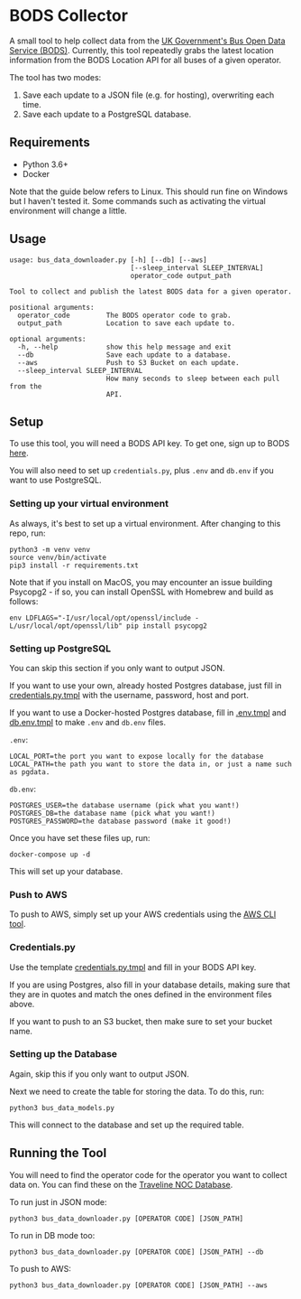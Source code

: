 # BODS Collector

A small tool to help collect data from the [UK Government's Bus Open Data Service (BODS)](https://data.bus-data.dft.gov.uk/). Currently, this tool repeatedly grabs the latest location information from the BODS Location API for all buses of a given operator.

The tool has two modes:
1. Save each update to a JSON file (e.g. for hosting), overwriting each time.
2. Save each update to a PostgreSQL database.

## Requirements
* Python 3.6+ 
* Docker

Note that the guide below refers to Linux. This should run fine on Windows but I haven't tested it. Some commands such as activating the virtual environment will change a little.

## Usage

```
usage: bus_data_downloader.py [-h] [--db] [--aws]
                              [--sleep_interval SLEEP_INTERVAL]
                              operator_code output_path

Tool to collect and publish the latest BODS data for a given operator.

positional arguments:
  operator_code         The BODS operator code to grab.
  output_path           Location to save each update to.

optional arguments:
  -h, --help            show this help message and exit
  --db                  Save each update to a database.
  --aws                 Push to S3 Bucket on each update.
  --sleep_interval SLEEP_INTERVAL
                        How many seconds to sleep between each pull from the
                        API.
```

## Setup

To use this tool, you will need a BODS API key. To get one, sign up to BODS [here](https://data.bus-data.dft.gov.uk/).

You will also need to set up `credentials.py`, plus `.env` and `db.env` if you want to use PostgreSQL.

### Setting up your virtual environment

As always, it's best to set up a virtual environment. After changing to this repo, run:
```
python3 -m venv venv
source venv/bin/activate
pip3 install -r requirements.txt
```

Note that if you install on MacOS, you may encounter an issue building Psycopg2 - if so, you can install OpenSSL with Homebrew and build as follows:
```
env LDFLAGS="-I/usr/local/opt/openssl/include -L/usr/local/opt/openssl/lib" pip install psycopg2
```

### Setting up PostgreSQL

You can skip this section if you only want to output JSON.

If you want to use your own, already hosted Postgres database, just fill in [credentials.py.tmpl](credentials.py.tmpl) with the username, password, host and port.

If you want to use a Docker-hosted Postgres database, fill in [.env.tmpl](.env.tmpl) and [db.env.tmpl](db.env.tmpl) to make `.env` and `db.env` files.

`.env`:
```
LOCAL_PORT=the port you want to expose locally for the database
LOCAL_PATH=the path you want to store the data in, or just a name such as pgdata.
```
`db.env`:
```
POSTGRES_USER=the database username (pick what you want!)
POSTGRES_DB=the database name (pick what you want!)
POSTGRES_PASSWORD=the database password (make it good!)
```

Once you have set these files up, run:
```
docker-compose up -d
```
This will set up your database.
### Push to AWS

To push to AWS, simply set up your AWS credentials using the [AWS CLI tool](https://aws.amazon.com/cli/).
### Credentials.py

Use the template [credentials.py.tmpl](credentials.py.tmpl) and fill in your BODS API key.

If you are using Postgres, also fill in your database details, making sure that they are in quotes and match the ones defined in the environment files above.

If you want to push to an S3 bucket, then make sure to set your bucket name.
### Setting up the Database

Again, skip this if you only want to output JSON.

Next we need to create the table for storing the data. To do this, run:
```
python3 bus_data_models.py
```
This will connect to the database and set up the required table.
## Running the Tool

You will need to find the operator code for the operator you want to collect data on. You can find these on the [Traveline NOC Database](https://www.travelinedata.org.uk/traveline-open-data/transport-operations/browse/).

To run just in JSON mode:
```
python3 bus_data_downloader.py [OPERATOR CODE] [JSON_PATH]
```

To run in DB mode too:
```
python3 bus_data_downloader.py [OPERATOR CODE] [JSON_PATH] --db
```

To push to AWS:
```
python3 bus_data_downloader.py [OPERATOR CODE] [JSON_PATH] --aws
```